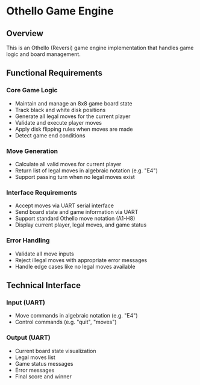 # Othello Game Engine

## Overview
This is an Othello (Reversi) game engine implementation that handles game logic and board management.

## Functional Requirements

### Core Game Logic
- Maintain and manage an 8x8 game board state
- Track black and white disk positions
- Generate all legal moves for the current player
- Validate and execute player moves
- Apply disk flipping rules when moves are made
- Detect game end conditions

### Move Generation
- Calculate all valid moves for current player
- Return list of legal moves in algebraic notation (e.g. "E4")
- Support passing turn when no legal moves exist

### Interface Requirements
- Accept moves via UART serial interface
- Send board state and game information via UART
- Support standard Othello move notation (A1-H8)
- Display current player, legal moves, and game status

### Error Handling
- Validate all move inputs
- Reject illegal moves with appropriate error messages
- Handle edge cases like no legal moves available

## Technical Interface

### Input (UART)
- Move commands in algebraic notation (e.g. "E4")
- Control commands (e.g. "quit", "moves")

### Output (UART) 
- Current board state visualization
- Legal moves list
- Game status messages
- Error messages
- Final score and winner
